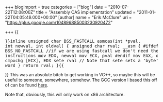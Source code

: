 +++
blogimport = true
categories = ["blog"]
date = "2010-07-22T12:08:00Z"
title = "Assembly CAS implementation"
updated = "2011-01-22T04:05:49.000+00:00"
[author]
name = "Erik McClure"
uri = "https://plus.google.com/104896885003230920472"

+++
{{<pre cpp>}}inline unsigned char BSS_FASTCALL asmcas(int *pval, int newval, int oldval)
  {
      unsigned char rval;
      __asm {
#ifdef BSS_NO_FASTCALL //if we are using fastcall we don't need these instructions
        mov EDX, newval
        mov ECX, pval
#endif
        mov EAX, oldval
        lock cmpxchg [ECX], EDX
        sete rval // Note that sete sets a 'byte' not the word
      }
      return rval;
  }{{</pre>}}
This was an absolute bitch to get working in VC++, so maybe this will be useful to someone, somewhere, somehow. The GCC version I based this off of can be found [here](http://pages.cs.wisc.edu/~remzi/Classes/537/Fall2005/Projects/P3/cas.c).

Note that, obviously, this will only work on x86 architecture.
